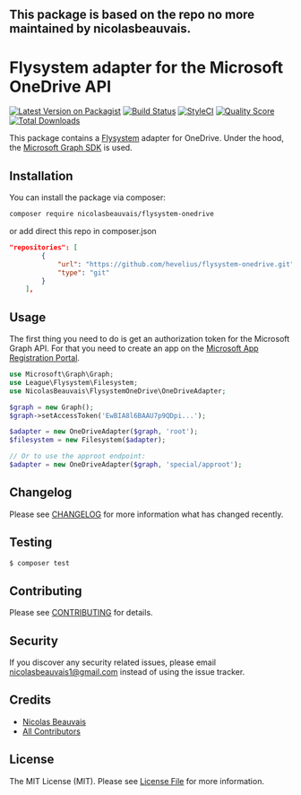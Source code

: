 ## This package is based on the repo no more maintained by nicolasbeauvais.

# Flysystem adapter for the Microsoft OneDrive API

[![Latest Version on Packagist](https://img.shields.io/packagist/v/nicolasbeauvais/flysystem-onedrive.svg?style=flat-square)](https://packagist.org/packages/nicolasbeauvais/flysystem-onedrive)
[![Build Status](https://img.shields.io/travis/nicolasbeauvais/flysystem-onedrive/master.svg?style=flat-square)](https://travis-ci.org/nicolasbeauvais/flysystem-onedrive)
[![StyleCI](https://styleci.io/repos/100028565/shield?branch=master)](https://styleci.io/repos/100028565)
[![Quality Score](https://img.shields.io/scrutinizer/g/nicolasbeauvais/flysystem-onedrive.svg?style=flat-square)](https://scrutinizer-ci.com/g/nicolasbeauvais/flysystem-onedrive)
[![Total Downloads](https://img.shields.io/packagist/dt/nicolasbeauvais/flysystem-onedrive.svg?style=flat-square)](https://packagist.org/packages/nicolasbeauvais/flysystem-onedrive)

This package contains a [Flysystem](https://flysystem.thephpleague.com/) adapter for OneDrive. Under the hood, the [Microsoft Graph SDK](https://github.com/microsoftgraph/msgraph-sdk-php) is used.

## Installation

You can install the package via composer:

``` bash
composer require nicolasbeauvais/flysystem-onedrive
```
or add direct this repo in composer.json

```json
"repositories": [
        {
            "url": "https://github.com/hevelius/flysystem-onedrive.git",
            "type": "git"
        }
    ],
```

## Usage

The first thing you need to do is get an authorization token for the Microsoft Graph API. For that you need to create an app on the [Microsoft App Registration Portal](https://apps.dev.microsoft.com/).

``` php
use Microsoft\Graph\Graph;
use League\Flysystem\Filesystem;
use NicolasBeauvais\FlysystemOneDrive\OneDriveAdapter;

$graph = new Graph();
$graph->setAccessToken('EwBIA8l6BAAU7p9QDpi...');

$adapter = new OneDriveAdapter($graph, 'root');
$filesystem = new Filesystem($adapter);

// Or to use the approot endpoint:
$adapter = new OneDriveAdapter($graph, 'special/approot');
```


## Changelog

Please see [CHANGELOG](CHANGELOG.md) for more information what has changed recently.

## Testing

``` bash
$ composer test
```

## Contributing

Please see [CONTRIBUTING](CONTRIBUTING.md) for details.

## Security

If you discover any security related issues, please email nicolasbeauvais1@gmail.com instead of using the issue tracker.

## Credits

- [Nicolas Beauvais](https://github.com/nicolasbeauvais)
- [All Contributors](../../contributors)

## License

The MIT License (MIT). Please see [License File](LICENSE.md) for more information.
